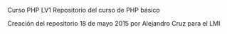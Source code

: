 Curso PHP LV1
Repositorio del curso de PHP básico

Creación del repositorio 18 de mayo 2015 por Alejandro Cruz para el LMI

